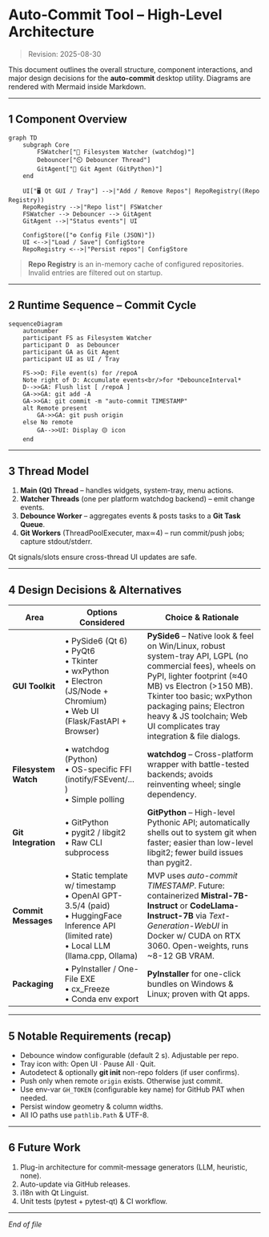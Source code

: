 # Auto-Commit Tool – High-Level Architecture

> Revision: 2025-08-30

This document outlines the overall structure, component interactions, and major design decisions for the **auto-commit** desktop utility.  Diagrams are rendered with Mermaid inside Markdown.

---

## 1  Component Overview

```mermaid
graph TD
    subgraph Core
        FSWatcher["📂 Filesystem Watcher (watchdog)"]
        Debouncer["⏲️ Debouncer Thread"]
        GitAgent["🔧 Git Agent (GitPython)"]
    end

    UI["🖥️ Qt GUI / Tray"] -->|"Add / Remove Repos"| RepoRegistry((Repo Registry))
    RepoRegistry -->|"Repo list"| FSWatcher
    FSWatcher --> Debouncer --> GitAgent
    GitAgent -->|"Status events"| UI

    ConfigStore(["⚙️ Config File (JSON)"])
    UI <-->|"Load / Save"| ConfigStore
    RepoRegistry <-->|"Persist repos"| ConfigStore
```

> **Repo Registry** is an in-memory cache of configured repositories.  Invalid entries are filtered out on startup.

---

## 2  Runtime Sequence – Commit Cycle

```mermaid
sequenceDiagram
    autonumber
    participant FS as Filesystem Watcher
    participant D  as Debouncer
    participant GA as Git Agent
    participant UI as UI / Tray

    FS->>D: File event(s) for /repoA
    Note right of D: Accumulate events<br/>for *DebounceInterval*
    D-->>GA: Flush list [ /repoA ]
    GA->>GA: git add -A
    GA->>GA: git commit -m "auto-commit TIMESTAMP"
    alt Remote present
        GA->>GA: git push origin
    else No remote
        GA-->>UI: Display 🟡 icon
    end
```

---

## 3  Thread Model

1. **Main (Qt) Thread** – handles widgets, system-tray, menu actions.
2. **Watcher Threads** (one per platform watchdog backend) – emit change events.
3. **Debounce Worker** – aggregates events & posts tasks to a **Git Task Queue**.
4. **Git Workers** (ThreadPoolExecuter, max≃4) – run commit/push jobs; capture stdout/stderr.

Qt signals/slots ensure cross-thread UI updates are safe.

---

## 4  Design Decisions & Alternatives

| Area | Options Considered | Choice & Rationale |
|------|--------------------|--------------------|
| **GUI Toolkit** | • PySide6 (Qt 6)<br>• PyQt6<br>• Tkinter<br>• wxPython<br>• Electron (JS/Node + Chromium)<br>• Web UI (Flask/FastAPI + Browser) | **PySide6** – Native look & feel on Win/Linux, robust system-tray API, LGPL (no commercial fees), wheels on PyPI, lighter footprint (≈40 MB) vs Electron (>150 MB).  Tkinter too basic; wxPython packaging pains; Electron heavy & JS toolchain; Web UI complicates tray integration & file dialogs. |
| **Filesystem Watch** | • watchdog (Python)<br>• OS-specific FFI (inotify/FSEvent/... )<br>• Simple polling | **watchdog** – Cross-platform wrapper with battle-tested backends; avoids reinventing wheel; single dependency. |
| **Git Integration** | • GitPython<br>• pygit2 / libgit2<br>• Raw CLI subprocess | **GitPython** – High-level Pythonic API; automatically shells out to system git when faster; easier than low-level libgit2; fewer build issues than pygit2. |
| **Commit Messages** | • Static template w/ timestamp<br>• OpenAI GPT-3.5/4 (paid)<br>• HuggingFace Inference API (limited rate)<br>• Local LLM (llama.cpp, Ollama) | MVP uses *auto-commit TIMESTAMP*.  Future: containerized **Mistral-7B-Instruct** or **CodeLlama-Instruct-7B** via *Text-Generation-WebUI* in Docker w/ CUDA on RTX 3060.  Open-weights, runs ~8-12 GB VRAM. |
| **Packaging** | • PyInstaller / One-File EXE<br>• cx_Freeze<br>• Conda env export | **PyInstaller** for one-click bundles on Windows & Linux; proven with Qt apps. |

---

## 5  Notable Requirements (recap)

* Debounce window configurable (default 2 s).  Adjustable per repo.
* Tray icon with: Open UI · Pause All · Quit.
* Autodetect & optionally **git init** non-repo folders (if user confirms).
* Push only when remote `origin` exists.  Otherwise just commit.
* Use env-var `GH_TOKEN` (configurable key name) for GitHub PAT when needed.
* Persist window geometry & column widths.
* All IO paths use `pathlib.Path` & UTF-8.

---

## 6  Future Work

1. Plug-in architecture for commit-message generators (LLM, heuristic, none).  
2. Auto-update via GitHub releases.  
3. i18n with Qt Linguist.  
4. Unit tests (pytest + pytest-qt) & CI workflow.

---

*End of file*
